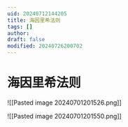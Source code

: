 ```yaml
---
uid: 20240712144205
title: 海因里希法则
tags: []
author: 
draft: false
modified: 20240726200702
---
```


# 海因里希法则

![[Pasted image 20240701201526.png]]

![[Pasted image 20240701201550.png]]
